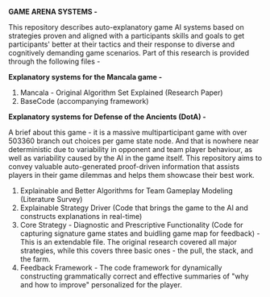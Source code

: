 
**GAME ARENA SYSTEMS -**

This repository describes auto-explanatory game AI systems based on strategies proven and aligned with a participants skills and goals to get participants' better at their tactics and their response to diverse and cognitively demanding game scenarios. Part of this research is provided through the following files - 

**Explanatory systems for the Mancala game -**

1. Mancala - Original Algorithm Set Explained (Research Paper)
2. BaseCode (accompanying framework)

**Explanatory systems for Defense of the Ancients (DotA) -**

A brief about this game - it is a massive multiparticipant game with over 503360 branch out choices per game state node. And that is nowhere near deterministic due to variability in opponent and team player behaviour, as well as variability caused by the AI in the game itself. This repository aims to convey valuable auto-generated proof-driven information that assists players in their game dilemmas and helps them showcase their best work. 

1. Explainable and Better Algorithms for Team Gameplay Modeling (Literature Survey)
2. Explainable Strategy Driver (Code that brings the game to the AI and constructs explanations in real-time)
3. Core Strategy - Diagnostic and Prescriptive Functionality (Code for capturing signature game states and buidling game map for feedback) - This is an extendable file. The original research covered all major strategies, while this covers three basic ones - the pull, the stack, and the farm.
4. Feedback Framework - The code framework for dynamically constructing grammatically correct and effective summaries of "why and how to improve" personalized for the player.


